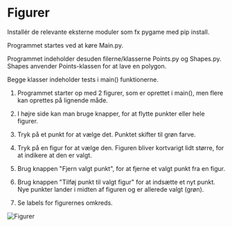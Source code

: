 # Figurer

Installér de relevante eksterne moduler som fx pygame med pip install.

Programmet startes ved at køre Main.py.

Programmet indeholder desuden filerne/klasserne Points.py og Shapes.py. Shapes anvender Points-klassen for at lave en polygon.

Begge klasser indeholder tests i main() funktionerne.

1. Programmet starter op med 2 figurer, som er oprettet i main(), men flere kan oprettes på lignende måde.

2. I højre side kan man bruge knapper, for at flytte punkter eller hele figurer.

3. Tryk på et punkt for at vælge det. Punktet skifter til grøn farve.

4. Tryk på en figur for at vælge den. Figuren bliver kortvarigt lidt større, for at indikere at den er valgt.

5. Brug knappen "Fjern valgt punkt", for at fjerne et valgt punkt fra en figur.

6. Brug knappen "Tilføj punkt til valgt figur" for at indsætte et nyt punkt. Nye punkter lander i midten af figuren og er allerede valgt (grøn).

7. Se labels for figurernes omkreds.

![Figurer](https://user-images.githubusercontent.com/89967372/226687507-71939c77-cfc6-4f80-a5d0-cf8d51cacfed.png)
